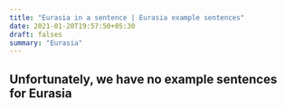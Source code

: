 ```yaml
---
title: "Eurasia in a sentence | Eurasia example sentences"
date: 2021-01-20T19:57:50+05:30
draft: falses
summary: "Eurasia"
---
```

## Unfortunately, we have no example sentences for Eurasia                 
